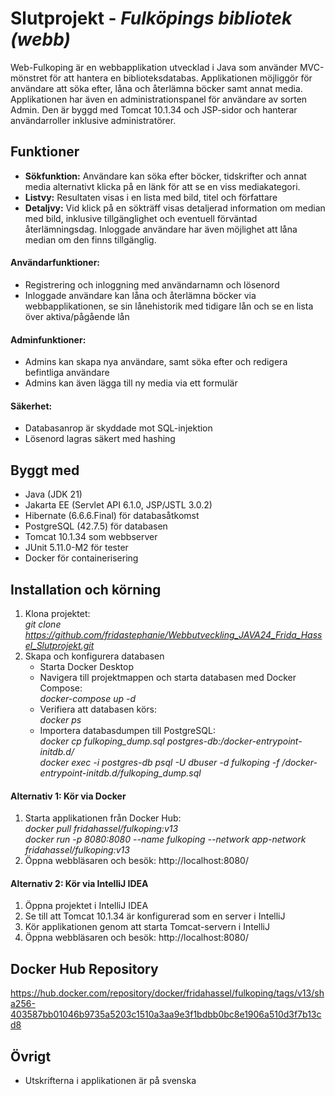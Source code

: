 # Slutprojekt - <i>Fulköpings bibliotek (webb)</i>
Web-Fulkoping är en webbapplikation utvecklad i Java som använder MVC-mönstret för att hantera en biblioteksdatabas. Applikationen möjliggör för användare att söka efter, låna och återlämna böcker samt annat media. Applikationen har även en administrationspanel för användare av sorten Admin. Den är byggd med Tomcat 10.1.34 och JSP-sidor och hanterar användarroller inklusive administratörer.

## Funktioner
* <b>Sökfunktion:</b> Användare kan söka efter böcker, tidskrifter och annat media alternativt klicka på en länk för att se en viss mediakategori.
* <b>Listvy:</b> Resultaten visas i en lista med bild, titel och författare
* <b>Detaljvy:</b> Vid klick på en sökträff visas detaljerad information om median med bild, inklusive tillgänglighet och eventuell förväntad återlämningsdag. Inloggade användare har även möjlighet att låna median om den finns tillgänglig. 
#### Användarfunktioner:
* Registrering och inloggning med användarnamn och lösenord
* Inloggade användare kan låna och återlämna böcker via webbapplikationen, se sin lånehistorik med tidigare lån och se en lista över aktiva/pågående lån
#### Adminfunktioner:
* Admins kan skapa nya användare, samt söka efter och redigera befintliga användare
* Admins kan även lägga till ny media via ett formulär
#### Säkerhet:
* Databasanrop är skyddade mot SQL-injektion
* Lösenord lagras säkert med hashing

## Byggt med
* Java (JDK 21)
* Jakarta EE (Servlet API 6.1.0, JSP/JSTL 3.0.2)
* Hibernate (6.6.6.Final) för databasåtkomst
* PostgreSQL (42.7.5) för databasen
* Tomcat 10.1.34 som webbserver
* JUnit 5.11.0-M2 för tester
* Docker för containerisering

## Installation och körning
1. Klona projektet:<br>
   <i>git clone https://github.com/fridastephanie/Webbutveckling_JAVA24_Frida_Hassel_Slutprojekt.git</i>
2. Skapa och konfigurera databasen
   * Starta Docker Desktop
   * Navigera till projektmappen och starta databasen med Docker Compose:<br>
      <i>docker-compose up -d</i>
   * Verifiera att databasen körs:<br>
      <i>docker ps</i>
   * Importera databasdumpen till PostgreSQL:<br>
      <i>docker cp fulkoping_dump.sql postgres-db:/docker-entrypoint-initdb.d/<br>
      docker exec -i postgres-db psql -U dbuser -d fulkoping -f /docker-entrypoint-initdb.d/fulkoping_dump.sql</i>   
#### Alternativ 1: Kör via Docker
1. Starta applikationen från Docker Hub:<br>
   <i>docker pull fridahassel/fulkoping:v13<br>
   docker run -p 8080:8080 --name fulkoping --network app-network fridahassel/fulkoping:v13</i>
2. Öppna webbläsaren och besök: http://localhost:8080/
#### Alternativ 2: Kör via IntelliJ IDEA
1. Öppna projektet i IntelliJ IDEA
2. Se till att Tomcat 10.1.34 är konfigurerad som en server i IntelliJ
3. Kör applikationen genom att starta Tomcat-servern i IntelliJ
4. Öppna webbläsaren och besök: http://localhost:8080/

## Docker Hub Repository
https://hub.docker.com/repository/docker/fridahassel/fulkoping/tags/v13/sha256-403587bb01046b9735a5203c1510a3aa9e3f1bdbb0bc8e1906a510d3f7b13cd8

## Övrigt
* Utskrifterna i applikationen är på svenska
